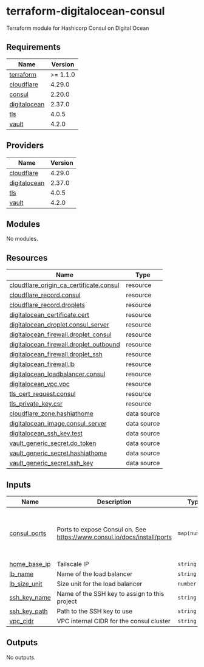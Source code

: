 # terraform-digitalocean-consul
Terraform module for Hashicorp Consul on Digital Ocean

<!-- BEGIN_TF_DOCS -->
## Requirements

| Name | Version |
|------|---------|
| <a name="requirement_terraform"></a> [terraform](#requirement\_terraform) | >= 1.1.0 |
| <a name="requirement_cloudflare"></a> [cloudflare](#requirement\_cloudflare) | 4.29.0 |
| <a name="requirement_consul"></a> [consul](#requirement\_consul) | 2.20.0 |
| <a name="requirement_digitalocean"></a> [digitalocean](#requirement\_digitalocean) | 2.37.0 |
| <a name="requirement_tls"></a> [tls](#requirement\_tls) | 4.0.5 |
| <a name="requirement_vault"></a> [vault](#requirement\_vault) | 4.2.0 |

## Providers

| Name | Version |
|------|---------|
| <a name="provider_cloudflare"></a> [cloudflare](#provider\_cloudflare) | 4.29.0 |
| <a name="provider_digitalocean"></a> [digitalocean](#provider\_digitalocean) | 2.37.0 |
| <a name="provider_tls"></a> [tls](#provider\_tls) | 4.0.5 |
| <a name="provider_vault"></a> [vault](#provider\_vault) | 4.2.0 |

## Modules

No modules.

## Resources

| Name | Type |
|------|------|
| [cloudflare_origin_ca_certificate.consul](https://registry.terraform.io/providers/cloudflare/cloudflare/4.29.0/docs/resources/origin_ca_certificate) | resource |
| [cloudflare_record.consul](https://registry.terraform.io/providers/cloudflare/cloudflare/4.29.0/docs/resources/record) | resource |
| [cloudflare_record.droplets](https://registry.terraform.io/providers/cloudflare/cloudflare/4.29.0/docs/resources/record) | resource |
| [digitalocean_certificate.cert](https://registry.terraform.io/providers/digitalocean/digitalocean/2.37.0/docs/resources/certificate) | resource |
| [digitalocean_droplet.consul_server](https://registry.terraform.io/providers/digitalocean/digitalocean/2.37.0/docs/resources/droplet) | resource |
| [digitalocean_firewall.droplet_consul](https://registry.terraform.io/providers/digitalocean/digitalocean/2.37.0/docs/resources/firewall) | resource |
| [digitalocean_firewall.droplet_outbound](https://registry.terraform.io/providers/digitalocean/digitalocean/2.37.0/docs/resources/firewall) | resource |
| [digitalocean_firewall.droplet_ssh](https://registry.terraform.io/providers/digitalocean/digitalocean/2.37.0/docs/resources/firewall) | resource |
| [digitalocean_firewall.lb](https://registry.terraform.io/providers/digitalocean/digitalocean/2.37.0/docs/resources/firewall) | resource |
| [digitalocean_loadbalancer.consul](https://registry.terraform.io/providers/digitalocean/digitalocean/2.37.0/docs/resources/loadbalancer) | resource |
| [digitalocean_vpc.vpc](https://registry.terraform.io/providers/digitalocean/digitalocean/2.37.0/docs/resources/vpc) | resource |
| [tls_cert_request.consul](https://registry.terraform.io/providers/hashicorp/tls/4.0.5/docs/resources/cert_request) | resource |
| [tls_private_key.csr](https://registry.terraform.io/providers/hashicorp/tls/4.0.5/docs/resources/private_key) | resource |
| [cloudflare_zone.hashiathome](https://registry.terraform.io/providers/cloudflare/cloudflare/4.29.0/docs/data-sources/zone) | data source |
| [digitalocean_image.consul_server](https://registry.terraform.io/providers/digitalocean/digitalocean/2.37.0/docs/data-sources/image) | data source |
| [digitalocean_ssh_key.test](https://registry.terraform.io/providers/digitalocean/digitalocean/2.37.0/docs/data-sources/ssh_key) | data source |
| [vault_generic_secret.do_token](https://registry.terraform.io/providers/hashicorp/vault/4.2.0/docs/data-sources/generic_secret) | data source |
| [vault_generic_secret.hashiathome](https://registry.terraform.io/providers/hashicorp/vault/4.2.0/docs/data-sources/generic_secret) | data source |
| [vault_generic_secret.ssh_key](https://registry.terraform.io/providers/hashicorp/vault/4.2.0/docs/data-sources/generic_secret) | data source |

## Inputs

| Name | Description | Type | Default | Required |
|------|-------------|------|---------|:--------:|
| <a name="input_consul_ports"></a> [consul\_ports](#input\_consul\_ports) | Ports to expose Consul on. See https://www.consul.io/docs/install/ports | `map(number)` | <pre>{<br>  "dns": 8600,<br>  "http": 8500,<br>  "serf-lan": 8301,<br>  "server": 8300<br>}</pre> | no |
| <a name="input_home_base_ip"></a> [home\_base\_ip](#input\_home\_base\_ip) | Tailscale IP | `string` | n/a | yes |
| <a name="input_lb_name"></a> [lb\_name](#input\_lb\_name) | Name of the load balancer | `string` | `"consul-lb"` | no |
| <a name="input_lb_size_unit"></a> [lb\_size\_unit](#input\_lb\_size\_unit) | Size unit for the load balancer | `number` | `1` | no |
| <a name="input_ssh_key_name"></a> [ssh\_key\_name](#input\_ssh\_key\_name) | Name of the SSH key to assign to this project | `string` | `"consul-key"` | no |
| <a name="input_ssh_key_path"></a> [ssh\_key\_path](#input\_ssh\_key\_path) | Path to the SSH key to use | `string` | `"~/.ssh/dokey.pub"` | no |
| <a name="input_vpc_cidr"></a> [vpc\_cidr](#input\_vpc\_cidr) | VPC internal CIDR for the consul cluster | `string` | `"10.10.20.0/24"` | no |

## Outputs

No outputs.
<!-- END_TF_DOCS -->